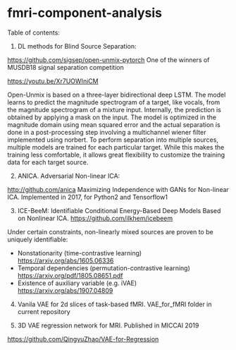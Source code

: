 # fmri-component-analysis

Table of contents:

1. DL methods for Blind Source Separation:

  https://github.com/sigsep/open-unmix-pytorch
  One of the winners of MUSDB18 signal separation competition
  
  https://youtu.be/Xr7UOWIniCM
  
Open-Unmix is based on a three-layer bidirectional deep LSTM. The model learns to predict the magnitude spectrogram of a target, like vocals, from the magnitude spectrogram of a mixture input. Internally, the prediction is obtained by applying a mask on the input. The model is optimized in the magnitude domain using mean squared error and the actual separation is done in a post-processing step involving a multichannel wiener filter implemented using norbert. To perform separation into multiple sources, multiple models are trained for each particular target. While this makes the training less comfortable, it allows great flexibility to customize the training data for each target source.
  
  
2. ANICA. Adversarial Non-linear ICA:

http://github.com/anica Maximizing Independence with GANs for Non-linear ICA. Implemented in 2017, for Python2 and Tensorflow1



3. ICE-BeeM: Identifiable Conditional Energy-Based Deep Models Based on Nonlinear ICA. https://github.com/ilkhem/icebeem

Under certain constraints, non-linearly mixed sources are proven to be uniquely identifiable:
 - Nonstationarity (time-contrastive learning)   https://arxiv.org/abs/1605.06336
 - Temporal dependencies (permutation-contrastive learning)     https://arxiv.org/pdf/1805.08651.pdf
 - Existence of auxiliary variable (e.g. iVAE)    https://arxiv.org/abs/1907.04809


4. Vanila VAE for 2d slices of task-based fMRI. VAE_for_fMRI folder in current repository


5. 3D VAE regression network for MRI. Published in MICCAI 2019

https://github.com/QingyuZhao/VAE-for-Regression







